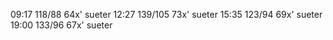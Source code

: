 
09:17 118/88 64x' sueter
12:27 139/105 73x' sueter
15:35 123/94 69x' sueter
19:00 133/96 67x' sueter